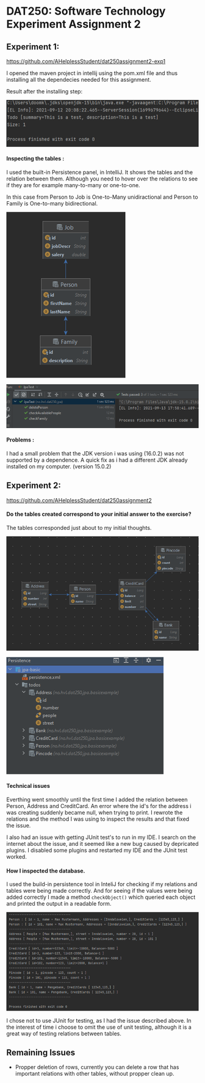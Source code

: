 # DAT250: Software Technology Experiment Assignment 2


## Experiment 1:

https://github.com/AHelplessStudent/dat250assignment2-exp1

I opened the maven project in intellij using the pom.xml file and thus installing all the dependecies needed for this assignment.

Result after the installing step:

![test](https://github.com/AHelplessStudent/dat250exp1-Handin/blob/main/Screenshot%202021-09-12%20201402.png)


#### Inspecting the tables : 
I used the built-in Persistence panel, in IntelliJ. It shows the tables and the relation between them. Although you need to hover over the relations to see if they are for example many-to-many or one-to-one.

In this case from Person to Job is One-to-Many unidiractional and Person to Family is One-to-many bidirectional.



![test](https://github.com/AHelplessStudent/dat250exp1-Handin/blob/main/tablescreated.png)


![test](https://github.com/AHelplessStudent/dat250exp1-Handin/blob/main/passing%20tests.png)


#### Problems : 

I had a small problem that the JDK version i was using (16.0.2) was not supported by a dependence. A quick fix as i had a different JDK already installed on my computer. (version 15.0.2)


## Experiment 2:

https://github.com/AHelplessStudent/dat250assignment2


#### Do the tables created correspond to your initial answer to the exercise?
The tables corresponded just about to my initial thoughts. 


![test](https://github.com/AHelplessStudent/dat250exp1-Handin/blob/main/exp2.png)


![test](https://github.com/AHelplessStudent/dat250exp1-Handin/blob/main/exp22.png)


#### Technical issues
Everthing went smoothly until the first time I added the relation between Person, Address and CreditCard. An error where the id's for the address i was creating suddenly became null, when trying to print. I rewrote the relations and the method I was using to inspect the results and that fixed the issue. 

I also had an issue with getting JUnit test's to run in my IDE. I search on the internet about the issue, and it seemed like a new bug caused by depricated plugins. I disabled some plugins and restarted my IDE and the JUnit test worked. 


#### How I inspected the database.
I used the build-in persistence tool in InteliJ for checking if my relations and tables were being made correctly. And for seeing if the values were being added correctly I made a method <code>checkObject()</code> which queried each object and printed the output in a readable form. 

![test](https://github.com/AHelplessStudent/dat250exp1-Handin/blob/main/outputexp2.png)

I chose not to use JUnit for testing, as I had the issue described above. In the interest of time i choose to omit the use of unit testing, although it is a great way of testing relations between tables.



## Remaining Issues 

- Propper deletion of rows, currently you can delete a row that has important relations with other tables, without propper clean up. 
 





